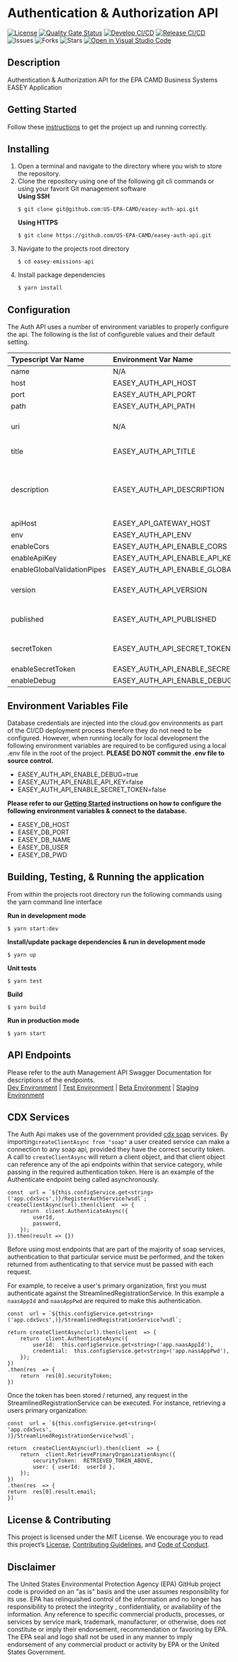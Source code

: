 
# Authentication & Authorization API

[![License](https://img.shields.io/github/license/US-EPA-CAMD/easey-auth-api)](https://github.com/US-EPA-CAMD/easey-auth-api/blob/develop/LICENSE)
[![Quality Gate Status](https://sonarcloud.io/api/project_badges/measure?project=US-EPA-CAMD_easey-auth-api&metric=alert_status)](https://sonarcloud.io/dashboard?id=US-EPA-CAMD_easey-auth-api)
[![Develop CI/CD](https://github.com/US-EPA-CAMD/easey-auth-api/workflows/Develop%20Branch%20Workflow/badge.svg)](https://github.com/US-EPA-CAMD/easey-auth-api/actions)
[![Release CI/CD](https://github.com/US-EPA-CAMD/easey-auth-api/workflows/Release%20Branch%20Workflow/badge.svg)](https://github.com/US-EPA-CAMD/easey-auth-api/actions)
![Issues](https://img.shields.io/github/issues/US-EPA-CAMD/easey-auth-api)
![Forks](https://img.shields.io/github/forks/US-EPA-CAMD/easey-auth-api)
![Stars](https://img.shields.io/github/stars/US-EPA-CAMD/easey-auth-api)
[![Open in Visual Studio Code](https://open.vscode.dev/badges/open-in-vscode.svg)](https://open.vscode.dev/US-EPA-CAMD/easey-auth-api)

## Description
Authentication & Authorization API for the EPA CAMD Business Systems EASEY Application

## Getting Started
Follow these [instructions](https://github.com/US-EPA-CAMD/devops/blob/master/GETTING-STARTED.md) to get the project up and running correctly.

## Installing
1. Open a terminal and navigate to the directory where you wish to store the repository.
2. Clone the repository using one of the following git cli commands or using your favorit Git management software<br>
    **Using SSH**
    ```
    $ git clone git@github.com:US-EPA-CAMD/easey-auth-api.git
    ```
    **Using HTTPS**
    ```
    $ git clone https://github.com/US-EPA-CAMD/easey-auth-api.git
    ```
3. Navigate to the projects root directory
    ```
    $ cd easey-emissions-api
    ```
4. Install package dependencies
    ```
    $ yarn install
    ```
## Configuration
The Auth API uses a number of environment variables to properly configure the api. The following is the list of configureble values and their default setting.

| Typescript Var Name | Environment Var Name | Default Value | Comment |
| :------------------ | :------------------- | :------------ | :------ |
| name | N/A | auth-api | Fixed value |
| host | EASEY_AUTH_API_HOST | localhost | Configurable
| port | EASEY_AUTH_API_PORT | 8000 | Configurable |
| path | EASEY_AUTH_API_PATH | auth-mgmt | Configurable |
| uri | N/A | N/A | Determined by host, port, & path |
| title | EASEY_AUTH_API_TITLE | Authentication & Authorization | Configurable |
| description | EASEY_AUTH_API_DESCRIPTION | Provides authentication, authorization, & security token services for CAMD applications | Configurable |
| apiHost | EASEY_API_GATEWAY_HOST | api.epa.gov/easey/dev | Configurable |
| env | EASEY_AUTH_API_ENV | local-dev | Configurable |
| enableCors | EASEY_AUTH_API_ENABLE_CORS | true | Configurable |
| enableApiKey | EASEY_AUTH_API_ENABLE_API_KEY | false | Configurable |
| enableGlobalValidationPipes | EASEY_AUTH_API_ENABLE_GLOBAL_VALIDATION_PIPE | true | Configurable |
| version | EASEY_AUTH_API_VERSION | v0.0.0 | Dynamically set by CI/CD workflow |
| published | EASEY_AUTH_API_PUBLISHED | local | Dynamically set by CI/CD workflow |
| secretToken | EASEY_AUTH_API_SECRET_TOKEN | N/A | Dynamically set by CI/CD workflow |
| enableSecretToken | EASEY_AUTH_API_ENABLE_SECRET_TOKEN | false | Configurable |
| enableDebug | EASEY_AUTH_API_ENABLE_DEBUG | false | Configurable |

## Environment Variables File
Database credentials are injected into the cloud.gov environments as part of the CI/CD deployment process therefore they do not need to be configured. However, when running locally for local development the following environment variables are required to be configured using a local .env file in the root of the project. **PLEASE DO NOT commit the .env file to source control.**

- EASEY_AUTH_API_ENABLE_DEBUG=true
- EASEY_AUTH_API_ENABLE_API_KEY=false
- EASEY_AUTH_API_ENABLE_SECRET_TOKEN=false

**Please refer to our [Getting Started](https://github.com/US-EPA-CAMD/devops/blob/master/GETTING-STARTED.md) instructions on how to configure the following environment variables & connect to the database.**
- EASEY_DB_HOST
- EASEY_DB_PORT
- EASEY_DB_NAME
- EASEY_DB_USER
- EASEY_DB_PWD

## Building, Testing, & Running the application
From within the projects root directory run the following commands using the yarn command line interface

**Run in development mode**
```
$ yarn start:dev
```

**Install/update package dependencies & run in development mode**
```
$ yarn up
```

**Unit tests**
```
$ yarn test
```

**Build**
```
$ yarn build
```

**Run in production mode**
```
$ yarn start
```

## API Endpoints
Please refer to the auth Management API Swagger Documentation for descriptions of the endpoints.<br>
[Dev Environment](https://api.epa.gov/easey/dev/auth-mgmt/swagger/) | [Test Environment](https://api.epa.gov/easey/test/auth-mgmt/swagger/) | [Beta Environment](https://api.epa.gov/easey/beta/auth-mgmt/swagger/) | [Staging Environment](https://api.epa.gov/easey/staging/auth-mgmt/swagger/)

## CDX Services
​The Auth Api makes use of the government provided [cdx soap](https://testngn.epacdxnode.net/cdx-register-II/documentation) services. By importing`createClientAsync from "soap"` a user created service can make a connection to any soap api, provided they have the correct security token. A call to `createClientAsync` will return a client object, and that client object can reference any of the api endpoints within that service category, while passing in the required authentication token. Here is an example of the Authenticate endpoint being called asynchronously. 

```
const  url = `${this.configService.get<string>('app.cdxSvcs',)}/RegisterAuthService?wsdl`;
createClientAsync(url).then(client  => {
	return  client.AuthenticateAsync({
		userId,
		password,
	});
}).then(result => {})
```

Before using most endpoints that are part of the majority of soap services, authentication to that particular service must be performed, and the token returned from authenticating to that service must be passed with each request. 

For example, to receive a user's primary organization, first you must authenticate against the StreamlinedRegistrationService. In this example a `naasAppId` and  `naasAppPwd` are required to make this authentication.  

```
const  url = `${this.configService.get<string>('app.cdxSvcs',)}/StreamlinedRegistrationService?wsdl`;

return createClientAsync(url).then(client  => {
	return  client.AuthenticateAsync({
		userId:  this.configService.get<string>('app.naasAppId'),
		credential:  this.configService.get<string>('app.nassAppPwd'),
	});
})
.then(res  => {
	return  res[0].securityToken;
})
```

Once the token has been stored / returned, any request in the StreamlinedRegistrationService can be executed. For instance, retrieving a users primary organization: 

```
const  url = `${this.configService.get<string>(
'app.cdxSvcs',
)}/StreamlinedRegistrationService?wsdl`;

return  createClientAsync(url).then(client  => {
	return  client.RetrievePrimaryOrganizationAsync({
		securityToken:  RETRIEVED_TOKEN_ABOVE,
		user: { userId:  userId },
	});
})
.then(res  => {
return  res[0].result.email;
})
```

## License & Contributing
This project is licensed under the MIT License. We encourage you to read this project’s [License](LICENSE), [Contributing Guidelines](CONTRIBUTING.md), and [Code of Conduct](CODE-OF-CONDUCT.md).

## Disclaimer
The United States Environmental Protection Agency (EPA) GitHub project code is provided on an "as is" basis and the user assumes responsibility for its use. EPA has relinquished control of the information and no longer has responsibility to protect the integrity , confidentiality, or availability of the information. Any reference to specific commercial products, processes, or services by service mark, trademark, manufacturer, or otherwise, does not constitute or imply their endorsement, recommendation or favoring by EPA. The EPA seal and logo shall not be used in any manner to imply endorsement of any commercial product or activity by EPA or the United States Government.
